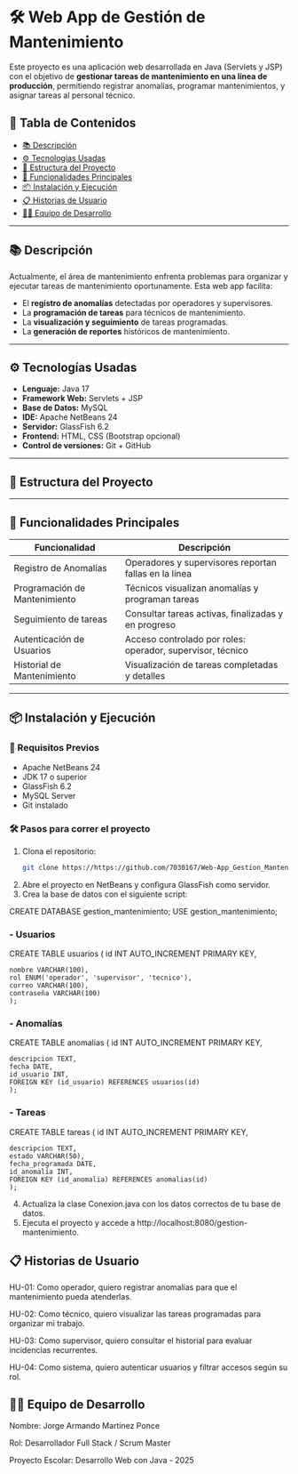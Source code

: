 # 🛠️ Web App de Gestión de Mantenimiento

Este proyecto es una aplicación web desarrollada en Java (Servlets y JSP) con el objetivo de **gestionar tareas de mantenimiento en una línea de producción**, permitiendo registrar anomalías, programar mantenimientos, y asignar tareas al personal técnico.

## 📌 Tabla de Contenidos

- [📚 Descripción](#-descripción)
- [⚙️ Tecnologías Usadas](#-tecnologías-usadas)
- [📁 Estructura del Proyecto](#-estructura-del-proyecto)
- [🧩 Funcionalidades Principales](#-funcionalidades-principales)
- [📦 Instalación y Ejecución](#-instalación-y-ejecución)
- [📋 Historias de Usuario](#-historias-de-usuario)
- [🧑‍💻 Equipo de Desarrollo](#-equipo-de-desarrollo)

---

## 📚 Descripción

Actualmente, el área de mantenimiento enfrenta problemas para organizar y ejecutar tareas de mantenimiento oportunamente. Esta web app facilita:

- El **registro de anomalías** detectadas por operadores y supervisores.
- La **programación de tareas** para técnicos de mantenimiento.
- La **visualización y seguimiento** de tareas programadas.
- La **generación de reportes** históricos de mantenimiento.

---

## ⚙️ Tecnologías Usadas

- **Lenguaje:** Java 17
- **Framework Web:** Servlets + JSP
- **Base de Datos:** MySQL
- **IDE:** Apache NetBeans 24
- **Servidor:** GlassFish 6.2
- **Frontend:** HTML, CSS (Bootstrap opcional)
- **Control de versiones:** Git + GitHub

---

## 📁 Estructura del Proyecto




---

## 🧩 Funcionalidades Principales

| Funcionalidad                         | Descripción                                                   |
|--------------------------------------|---------------------------------------------------------------|
| Registro de Anomalías                | Operadores y supervisores reportan fallas en la línea         |
| Programación de Mantenimiento        | Técnicos visualizan anomalías y programan tareas              |
| Seguimiento de tareas                | Consultar tareas activas, finalizadas y en progreso           |
| Autenticación de Usuarios            | Acceso controlado por roles: operador, supervisor, técnico    |
| Historial de Mantenimiento           | Visualización de tareas completadas y detalles                |

---

## 📦 Instalación y Ejecución

### 🔧 Requisitos Previos

- Apache NetBeans 24
- JDK 17 o superior
- GlassFish 6.2
- MySQL Server
- Git instalado

### 🛠️ Pasos para correr el proyecto

1. Clona el repositorio:
   ```bash
   git clone https://https://github.com/7030167/Web-App_Gestion_Mantenimiento_jorge-mtz.git

2. Abre el proyecto en NetBeans y configura GlassFish como servidor.
3. Crea la base de datos con el siguiente script:

 CREATE DATABASE gestion_mantenimiento;
USE gestion_mantenimiento;

### - Usuarios

CREATE TABLE usuarios (
    id INT AUTO_INCREMENT PRIMARY KEY,
    
    nombre VARCHAR(100), 
    rol ENUM('operador', 'supervisor', 'tecnico'),
    correo VARCHAR(100),
    contraseña VARCHAR(100)
    );

### - Anomalías

CREATE TABLE anomalias (
    id INT AUTO_INCREMENT PRIMARY KEY,
    
    descripcion TEXT,
    fecha DATE,
    id_usuario INT,
    FOREIGN KEY (id_usuario) REFERENCES usuarios(id)
    );

### - Tareas

CREATE TABLE tareas (
    id INT AUTO_INCREMENT PRIMARY KEY,
    
    descripcion TEXT,
    estado VARCHAR(50),
    fecha_programada DATE,
    id_anomalia INT,
    FOREIGN KEY (id_anomalia) REFERENCES anomalias(id)
    );

  
4. Actualiza la clase Conexion.java con los datos correctos de tu base de datos.
6. Ejecuta el proyecto y accede a http://localhost:8080/gestion-mantenimiento.  



## 📋 Historias de Usuario

HU-01: Como operador, quiero registrar anomalías para que el mantenimiento pueda atenderlas.

HU-02: Como técnico, quiero visualizar las tareas programadas para organizar mi trabajo.

HU-03: Como supervisor, quiero consultar el historial para evaluar incidencias recurrentes.

HU-04: Como sistema, quiero autenticar usuarios y filtrar accesos según su rol.




## 🧑‍💻 Equipo de Desarrollo
Nombre: Jorge Armando Martínez Ponce

Rol: Desarrollador Full Stack / Scrum Master

Proyecto Escolar: Desarrollo Web con Java - 2025
